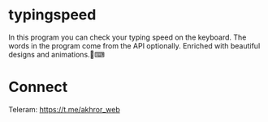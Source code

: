 # typingspeed
In this program you can check your typing speed on the keyboard. The words in the program come from the API optionally. Enriched with beautiful designs and animations.🚀⌨

# Connect

Teleram: https://t.me/akhror_web

